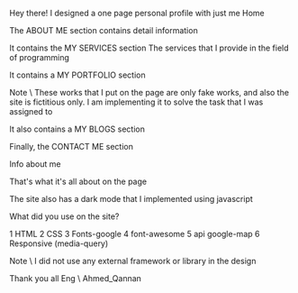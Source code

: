 Hey there! I designed a one page personal profile with just me
Home

The ABOUT ME section contains detail information

It contains the MY SERVICES section
The services that I provide in the field of programming

It contains a MY PORTFOLIO section

Note \ These works that I put on the page are only fake works, and also the site is fictitious only. I am implementing it to solve the task that I was assigned to

It also contains a MY BLOGS section

Finally, the CONTACT ME section

Info about me

That's what it's all about on the page

The site also has a dark mode that I implemented using javascript

What did you use on the site?

1 HTML
2 CSS
3 Fonts-google
4 font-awesome
5 api google-map
6 Responsive (media-query)

Note \ I did not use any external framework or library in the design

Thank you all
 Eng \ Ahmed_Qannan
